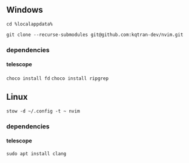 ## Windows

`cd %localappdata%`

`git clone --recurse-submodules git@github.com:kqtran-dev/nvim.git`

### dependencies
#### telescope
`choco install fd`
`choco install ripgrep`

## Linux
`stow -d ~/.config -t ~ nvim`

### dependencies
#### telescope
`sudo apt install clang`
